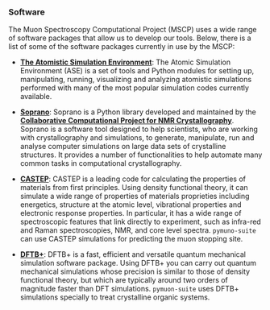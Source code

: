 ### Software 

The Muon Spectroscopy Computational Project (MSCP) uses a wide range of software 
packages that allow us to develop our tools. Below, there is a list of 
some of the software packages currently in use by the MSCP:

* **[The Atomistic Simulation Environment](https://wiki.fysik.dtu.dk/ase/)**:
The Atomic Simulation Environment (ASE) is a set of tools and Python modules 
for setting up, manipulating, running, visualizing and analyzing atomistic simulations
performed with many of the most popular simulation codes currently available. 

* **[Soprano](https://ccp-nc.github.io/soprano/)**:
Soprano is a Python library developed and maintained by the **[Collaborative Computational 
Project for NMR Crystallography](https://www.ccpnc.ac.uk/)**. Soprano is a software tool designed
to help scientists, who are working with crystallography and simulations, to generate, 
manipulate, run and analyse computer simulations on large data sets of crystalline structures. 
It provides a number of functionalities to help automate many common tasks in 
computational crystallography.

* **[CASTEP](http://cas-web.esc.rl.ac.uk/)**:
CASTEP is a leading code for calculating the properties of materials from first principles. 
Using density functional theory, it can simulate a wide range of properties of materials 
proprieties including energetics, structure at the atomic level, vibrational properties and 
electronic response properties. In particular, it has a wide range of spectroscopic 
features that link directly to experiment, such as infra-red and Raman spectroscopies, 
NMR, and core level spectra. `pymuno-suite` can use CASTEP simulations for predicting the muon 
stopping site. 

* **[DFTB+](https://dftbplus.org/)**:
DFTB+ is a fast, efficient and versatile quantum mechanical simulation software package.
Using DFTB+ you can carry out quantum mechanical simulations whose precision is similar 
to those of density functional theory, but which are typically around two orders of magnitude faster 
than DFT simulations. `pymuon-suite` uses DFTB+ simulations specially to treat crystalline 
organic systems.

